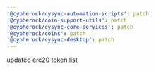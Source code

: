 ```yaml
---
'@cypherock/cysync-automation-scripts': patch
'@cypherock/coin-support-utils': patch
'@cypherock/cysync-core-services': patch
'@cypherock/coins': patch
'@cypherock/cysync-desktop': patch
---
```


updated erc20 token list
